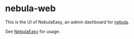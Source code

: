 # nebula-web

This is the UI of NebulaEasy, an admin dashboard for [nebula](https://github.com/slackhq/nebula).

See [NebulaEasy](https://github.com/gera2ld/nebula-easy) for usage.
